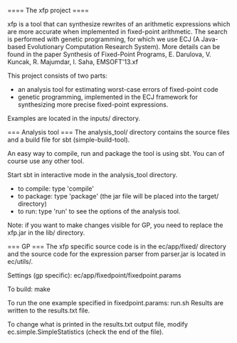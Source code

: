 
==== The xfp project ====

xfp is a tool that can synthesize rewrites of an arithmetic expressions which
are more accurate when implemented in fixed-point arithmetic. The search is performed
with genetic programming, for which we use ECJ (A Java-based Evolutionary Computation 
Research System). More details can be found in the paper
Synthesis of Fixed-Point Programs, E. Darulova, V. Kuncak, R. Majumdar, I. Saha, EMSOFT'13.xf 






This project consists of two parts:
- an analysis tool for estimating worst-case errors of fixed-point code
- genetic programming, implemented in the ECJ framework for
synthesizing more precise fixed-point expressions.

Examples are located in the inputs/ directory.

=== Analysis tool ===
The analysis_tool/ directory contains the source files and
a build file for sbt (simple-build-tool).

An easy way to compile, run and package the tool is using sbt.
You can of course use any other tool.

Start sbt in interactive mode in the analysis_tool directory.
- to compile: type 'compile'
- to package: type 'package'  (the jar file will be placed into the target/ directory)
- to run: type 'run' to see the options of the analysis tool.

Note: if you want to make changes visible for GP,
you need to replace the xfp.jar in the lib/ directory.

===  GP  ===
The xfp specific source code is in the ec/app/fixed/ directory
and the source code for the expression parser from parser.jar is located
in ec/utils/.

Settings (gp specific): ec/app/fixedpoint/fixedpoint.params

To build: make

To run the one example specified in fixedpoint.params: run.sh
Results are written to the results.txt file.

To change what is printed in the results.txt output file, modify
ec.simple.SimpleStatistics (check the end of the file).
